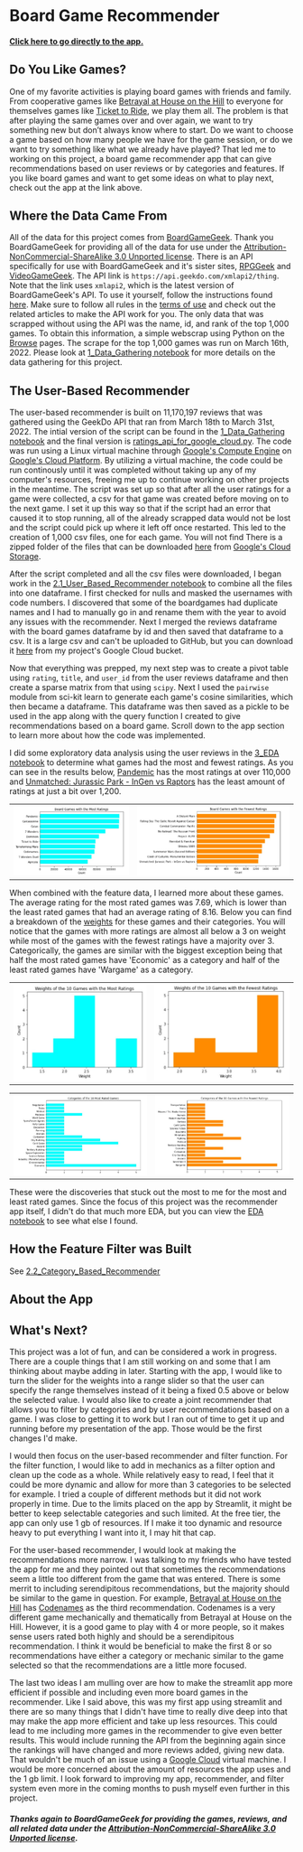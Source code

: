 # Board Game Recommender

#### [Click here to go directly to the app.](https://share.streamlit.io/tprich/board_game_recommender/main/streamlit_app/recommender_app.py)


## Do You Like Games?

One of my favorite activities is playing board games with friends and family. From cooperative games like [Betrayal at House on the Hill](https://boardgamegeek.com/boardgame/10547/betrayal-house-hill) to everyone for themselves games like [Ticket to Ride](https://boardgamegeek.com/boardgame/9209/ticket-ride), we play them all. The problem is that after playing the same games over and over again, we want to try something new but don’t always know where to start. Do we want to choose a game based on how many people we have for the game session, or do we want to try something like what we already have played? That led me to working on this project, a board game recommender app that can give recommendations based on user reviews or by categories and features. If you like board games and want to get some ideas on what to play next, check out the app at the link above. 


## Where the Data Came From

All of the data for this project comes from [BoardGameGeek](https://boardgamegeek.com). Thank you BoardGameGeek for providing all of the data for use under the [Attribution-NonCommercial-ShareAlike 3.0 Unported license](https://creativecommons.org/licenses/by-nc-sa/3.0/). There is an API specifically for use with BoardGameGeek and it's sister sites, [RPGGeek](https://rpggeek.com/) and [VideoGameGeek](https://videogamegeek.com/). The API link is `https://api.geekdo.com/xmlapi2/thing`. Note that the link uses `xmlapi2`, which is the latest version of BoardGameGeek's API. To use it yourself, follow the instructions found [here](https://boardgamegeek.com/wiki/page/BGG_XML_API2). Make sure to follow all rules in the [terms of use](https://boardgamegeek.com/wiki/page/XML_API_Terms_of_Use#) and check out the related articles to make the API work for you. The only data that was scrapped without using the API was the name, id, and rank of the top 1,000 games. To obtain this information, a simple webscrap using Python on the [Browse](https://boardgamegeek.com/browse/boardgame) pages. The scrape for the top 1,000 games was run on March 16th, 2022. Please look at [1_Data_Gathering notebook](./code/1_Data_Gathering.ipynb) for more details on the data gathering for this project.


## The User-Based Recommender

The user-based recommender is built on 11,170,197 reviews that was gathered using the GeekDo API that ran from March 18th to March 31st, 2022. The intial version of the script can be found in the [1_Data_Gathering notebook](./code/1_Data_Gathering.ipynb) and the final version is [ratings_api_for_google_cloud.py](./code/ratings_api_for_google_cloud.py). The code was run using a Linux virtual machine through [Google's Compute Engine](https://cloud.google.com/compute) on [Google's Cloud Platform](https://cloud.google.com). By utilizing a virtual machine, the code could be run continously until it was completed without taking up any of my computer's resources, freeing me up to continue working on other projects in the meantime. The script was set up so that after all the user ratings for a game were collected, a csv for that game was created before moving on to the next game. I set it up this way so that if the script had an error that caused it to stop running, all of the already scrapped data would not be lost and the script could pick up where it left off once restarted. This led to the creation of 1,000 csv files, one for each game. You will not find There is a zipped folder of the files that can be downloaded [here](https://storage.googleapis.com/bg_recommender_data/board_game_individual_reviews.zip) from [Google's Cloud Storage](https://cloud.google.com/storage/).

After the script completed and all the csv files were downloaded, I began work in the [2.1_User_Based_Recommender notebook](./code/2.1_User_Based_Recommender.ipynb) to combine all the files into one dataframe. I first checked for nulls and masked the usernames with code numbers. I discovered that some of the boardgames had duplicate names and I had to manually go in and rename them with the year to avoid any issues with the recommender. Next I merged the reviews dataframe with the board games dataframe by id and then saved that dataframe to a csv. It is a large csv and can't be uploaded to GitHub, but you can download it [here](https://storage.googleapis.com/bg_recommender_data/all_user_reviews.csv) from my project's Google Cloud bucket. 

Now that everything was prepped, my next step was to create a pivot table using `rating`, `title`, and `user_id` from the user reviews dataframe and then create a sparse matrix from that using `scipy`. Next I used the `pairwise` module from sci-kit learn to generate each game's cosine similarities, which then became a dataframe. This dataframe was then saved as a pickle to be used in the app along with the query function I created to give recommendations based on a board game. Scroll down to the app section to learn more about how the code was implemented. 

I did some exploratory data analysis using the user reviews in the [3_EDA notebook](./code/3_EDA.ipynb) to determine what games had the most and fewest ratings. As you can see in the results below, [Pandemic](https://boardgamegeek.com/boardgame/30549/pandemic) has the most ratings at over 110,000 and [Unmatched: Jurassic Park - InGen vs Raptors](https://boardgamegeek.com/boardgame/284777/unmatched-jurassic-park-ingen-vs-raptors) has the least amount of ratings at just a bit over 1,200.

<table><tr>
    <td><img src='./presentation/images/most_ratings_original.jpg'/></td>
    <td><img src='./presentation/images/least_ratings_original.jpg'/></td>
    </tr></table>

When combined with the feature data, I learned more about these games. The average rating for the most rated games was 7.69, which is lower than the least rated games that had an average rating of 8.16. Below you can find a breakdown of the [weights](https://boardgamegeek.com/wiki/page/Weight) for these games and their categories. You will notice that the games with more ratings are almost all below a 3 on weight while most of the games with the fewest ratings have a majority over 3. Categorically, the games are similar with the biggest exception being that half the most rated games have 'Economic' as a category and half of the least rated games have 'Wargame' as a category. 

<table><tr>
    <td><img src='./presentation/images/most_ratings_weight.jpg'/></td>
    <td><img src='./presentation/images/least_ratings_weight.jpg'/></td>
    </tr></table>

<table><tr>
    <td><img src='./presentation/images/most_ratings_cats.jpg'/></td>
    <td><img src='./presentation/images/least_ratings_cats.jpg'/></td>
    </tr></table>

These were the discoveries that stuck out the most to me for the most and least rated games. Since the focus of this project was the recommender app itself, I didn't do that much more EDA, but you can view the [EDA notebook](./code/3_EDA.ipynb) to see what else I found.

## How the Feature Filter was Built


See [2.2_Category_Based_Recommender](./code/2.2_Category_Based_Recommender.ipynb)


## About the App


## What's Next?

This project was a lot of fun, and can be considered a work in progress. There are a couple things that I am still working on and some that I am thinking about maybe adding in later. Starting with the app, I would like to turn the slider for the weights into a range slider so that the user can specify the range themselves instead of it being a fixed 0.5 above or below the selected value. I would also like to create a joint recommender that allows you to filter by categories and by user recommendations based on a game. I was close to getting it to work but I ran out of time to get it up and running before my presentation of the app. Those would be the first changes I'd make.

I would then focus on the user-based recommender and filter function. For the filter function, I would like to add in mechanics as a filter option and clean up the code as a whole. While relatively easy to read, I feel that it could be more dynamic and allow for more than 3 categories to be selected for example. I tried a couple of different methods but it did not work properly in time. Due to the limits placed on the app by Streamlit, it might be better to keep selectable categories and such limited. At the free tier, the app can only use 1 gb of resources. If I make it too dynamic and resource heavy to put everything I want into it, I may hit that cap. 

For the user-based recommender, I would look at making the recommendations more narrow. I was talking to my friends who have tested the app for me and they pointed out that sometimes the recommendations seem a little too different from the game that was entered. There is some merrit to including serendipitous recommendations, but the majority should be similar to the game in question. For example, [Betrayal at House on the Hill](https://boardgamegeek.com/boardgame/10547/betrayal-house-hill) has [Codenames](https://boardgamegeek.com/boardgame/178900/codenames) as the third recommendation. Codenames is a very different game mechanically and thematically from Betrayal at House on the Hill. However, it is a good game to play with 4 or more people, so it makes sense users rated both highly and should be a serendipitous recommendation. I think it would be beneficial to make the first 8 or so recommendations have either a category or mechanic similar to the game selected so that the recommendations are a little more focused. 

The last two ideas I am mulling over are how to make the streamlit app more efficient if possible and including even more board games in the recommender. Like I said above, this was my first app using streamlit and there are so many things that I didn't have time to really dive deep into that may make the app more efficient and take up less resources. This could lead to me including more games in the recommender to give even better results. This would include running the API from the beginning again since the rankings will have changed and more reviews added, giving new data. That wouldn't be much of an issue using a [Google Cloud](https://cloud.google.com) virtual machine. I would be more concerned about the amount of resources the app uses and the 1 gb limit. I look forward to improving my app, recommender, and filter system even more in the coming months to push myself even further in this project. 


##### Thanks again to BoardGameGeek for providing the games, reviews, and all related data under the [Attribution-NonCommercial-ShareAlike 3.0 Unported license](https://creativecommons.org/licenses/by-nc-sa/3.0/).